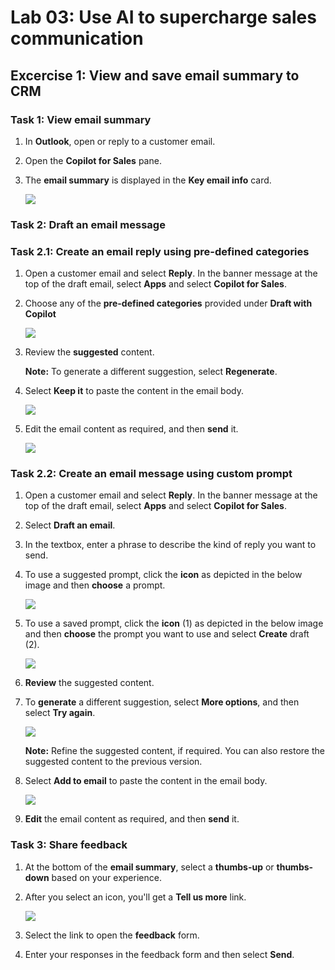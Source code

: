 # Lab 03: Use AI to supercharge sales communication 

## Excercise 1: View and save email summary to CRM

### Task 1: View email summary

1. In **Outlook**, open or reply to a customer email.

1. Open the **Copilot for Sales** pane.

1. The **email summary** is displayed in the **Key email info** card.

   ![](/media/dy1.png)

### Task 2: Draft an email message  

### Task 2.1: Create an email reply using pre-defined categories

1. Open a customer email and select **Reply**. In the banner message at the top of the draft email, select **Apps** and select **Copilot for Sales**.

1. Choose any of the **pre-defined categories** provided under **Draft with Copilot**

   ![](/media/2-1.png)
   
1. Review the **suggested** content.

      **Note:** To generate a different suggestion, select **Regenerate**.
   
1. Select **Keep it** to paste the content in the email body.

   ![](/media/2-2.png)

1. Edit the email content as required, and then **send** it.

   ![](/media/2-3.png)

### Task 2.2: Create an email message using custom prompt

1. Open a customer email and select **Reply**. In the banner message at the top of the draft email, select **Apps** and select **Copilot for Sales**.

1. Select **Draft an email**.

1. In the textbox, enter a phrase to describe the kind of reply you want to send.

1. To use a suggested prompt, click the **icon** as depicted in the below image and then **choose** a prompt.

   ![](/media/2-5-1.png)
   
1. To use a saved prompt, click the **icon** (1) as depicted in the below image and then **choose** the prompt you want to use and select **Create** draft (2).

   ![](/media/2-4.png)

1. **Review** the suggested content.

1. To **generate** a different suggestion, select **More options**, and then select **Try again**.

   ![](/media/2-5.png)
   
      **Note:** Refine the suggested content, if required. You can also restore the suggested content to the previous version.

1. Select **Add to email** to paste the content in the email body.

   ![](/media/2-6.png)

1. **Edit** the email content as required, and then **send** it.

### Task 3: Share feedback

1. At the bottom of the **email summary**, select a **thumbs-up** or **thumbs-down** based on your experience.

1. After you select an icon, you'll get a **Tell us more** link.

   ![](/media/dy4.png)

1. Select the link to open the **feedback** form.

1. Enter your responses in the feedback form and then select **Send**.
